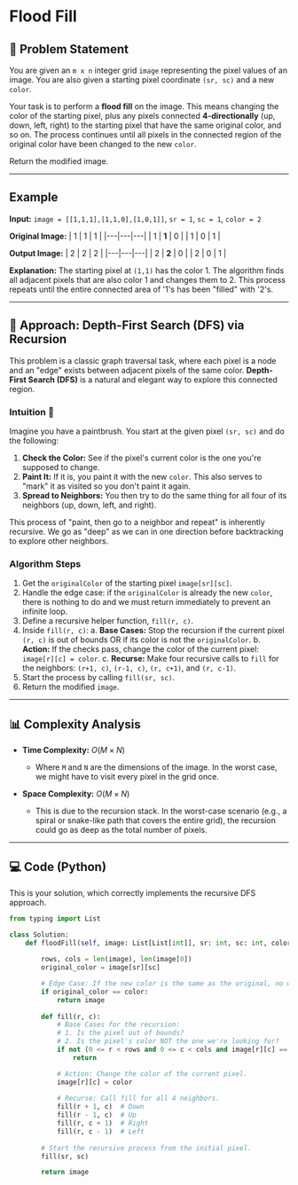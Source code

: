# Flood Fill

## 📝 Problem Statement

You are given an `m x n` integer grid `image` representing the pixel values of an image. You are also given a starting pixel coordinate `(sr, sc)` and a new `color`.

Your task is to perform a **flood fill** on the image. This means changing the color of the starting pixel, plus any pixels connected **4-directionally** (up, down, left, right) to the starting pixel that have the same original color, and so on. The process continues until all pixels in the connected region of the original color have been changed to the new `color`.

Return the modified image.

---

## Example

**Input:** `image = [[1,1,1],[1,1,0],[1,0,1]]`, `sr = 1`, `sc = 1`, `color = 2`

**Original Image:**
| 1 | 1 | 1 |
|---|---|---|
| 1 | **1** | 0 |
| 1 | 0 | 1 |

**Output Image:**
| 2 | 2 | 2 |
|---|---|---|
| 2 | **2** | 0 |
| 2 | 0 | 1 |

**Explanation:** The starting pixel at `(1,1)` has the color 1. The algorithm finds all adjacent pixels that are also color 1 and changes them to 2. This process repeats until the entire connected area of '1's has been "filled" with '2's.

---
## 🧠 Approach: Depth-First Search (DFS) via Recursion

This problem is a classic graph traversal task, where each pixel is a node and an "edge" exists between adjacent pixels of the same color. **Depth-First Search (DFS)** is a natural and elegant way to explore this connected region.

### Intuition 🎨
Imagine you have a paintbrush. You start at the given pixel `(sr, sc)` and do the following:
1.  **Check the Color:** See if the pixel's current color is the one you're supposed to change.
2.  **Paint It:** If it is, you paint it with the new `color`. This also serves to "mark" it as visited so you don't paint it again.
3.  **Spread to Neighbors:** You then try to do the same thing for all four of its neighbors (up, down, left, and right).

This process of "paint, then go to a neighbor and repeat" is inherently recursive. We go as "deep" as we can in one direction before backtracking to explore other neighbors.



### Algorithm Steps
1.  Get the `originalColor` of the starting pixel `image[sr][sc]`.
2.  Handle the edge case: if the `originalColor` is already the new `color`, there is nothing to do and we must return immediately to prevent an infinite loop.
3.  Define a recursive helper function, `fill(r, c)`.
4.  Inside `fill(r, c)`:
    a. **Base Cases:** Stop the recursion if the current pixel `(r, c)` is out of bounds OR if its color is not the `originalColor`.
    b. **Action:** If the checks pass, change the color of the current pixel: `image[r][c] = color`.
    c. **Recurse:** Make four recursive calls to `fill` for the neighbors: `(r+1, c)`, `(r-1, c)`, `(r, c+1)`, and `(r, c-1)`.
5.  Start the process by calling `fill(sr, sc)`.
6.  Return the modified `image`.

---

## 📊 Complexity Analysis

* **Time Complexity:** $O(M \times N)$
    * Where `M` and `N` are the dimensions of the image. In the worst case, we might have to visit every pixel in the grid once.

* **Space Complexity:** $O(M \times N)$
    * This is due to the recursion stack. In the worst-case scenario (e.g., a spiral or snake-like path that covers the entire grid), the recursion could go as deep as the total number of pixels.

---

## 💻 Code (Python)

This is your solution, which correctly implements the recursive DFS approach.

```python
from typing import List

class Solution:
    def floodFill(self, image: List[List[int]], sr: int, sc: int, color: int) -> List[List[int]]:
        
        rows, cols = len(image), len(image[0])
        original_color = image[sr][sc]

        # Edge Case: If the new color is the same as the original, no work is needed.
        if original_color == color:
            return image
        
        def fill(r, c):
            # Base Cases for the recursion:
            # 1. Is the pixel out of bounds?
            # 2. Is the pixel's color NOT the one we're looking for?
            if not (0 <= r < rows and 0 <= c < cols and image[r][c] == original_color):
                return

            # Action: Change the color of the current pixel.
            image[r][c] = color
            
            # Recurse: Call fill for all 4 neighbors.
            fill(r + 1, c)  # Down
            fill(r - 1, c)  # Up
            fill(r, c + 1)  # Right
            fill(r, c - 1)  # Left
        
        # Start the recursive process from the initial pixel.
        fill(sr, sc)

        return image
```
